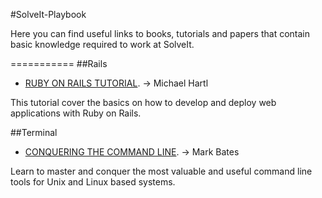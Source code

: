 #SolveIt-Playbook

Here you can find useful links to books, tutorials and papers that contain basic knowledge required to work at SolveIt.

===========
##Rails
* [RUBY ON RAILS TUTORIAL](www.railstutorial.org/book). -> Michael Hartl

This tutorial cover the basics on how to develop and deploy web applications with Ruby on Rails.

##Terminal 
* [CONQUERING THE COMMAND LINE](www.conqueringthecommandline.com/book). -> Mark Bates

Learn to master and conquer the most valuable and useful command line tools for Unix and Linux based systems.

